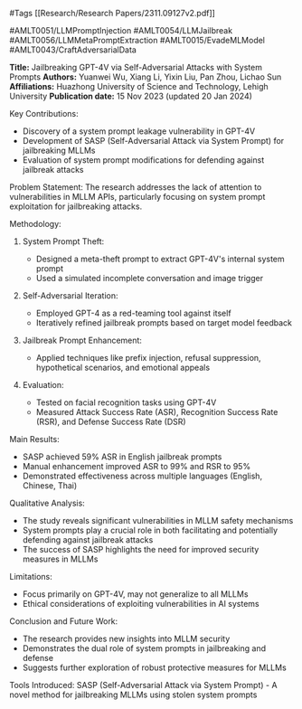 #Tags
[[Research/Research Papers/2311.09127v2.pdf]]

#AMLT0051/LLMPromptInjection
#AMLT0054/LLMJailbreak
#AMLT0056/LLMMetaPromptExtraction
#AMLT0015/EvadeMLModel
#AMLT0043/CraftAdversarialData

**Title:** Jailbreaking GPT-4V via Self-Adversarial Attacks with System Prompts
**Authors:** Yuanwei Wu, Xiang Li, Yixin Liu, Pan Zhou, Lichao Sun
**Affiliations:** Huazhong University of Science and Technology, Lehigh University
**Publication date:** 15 Nov 2023 (updated 20 Jan 2024)

Key Contributions:
- Discovery of a system prompt leakage vulnerability in GPT-4V
- Development of SASP (Self-Adversarial Attack via System Prompt) for jailbreaking MLLMs
- Evaluation of system prompt modifications for defending against jailbreak attacks

Problem Statement:
The research addresses the lack of attention to vulnerabilities in MLLM APIs, particularly focusing on system prompt exploitation for jailbreaking attacks.

Methodology:
1. System Prompt Theft:
   - Designed a meta-theft prompt to extract GPT-4V's internal system prompt
   - Used a simulated incomplete conversation and image trigger
   
2. Self-Adversarial Iteration:
   - Employed GPT-4 as a red-teaming tool against itself
   - Iteratively refined jailbreak prompts based on target model feedback
   
3. Jailbreak Prompt Enhancement:
   - Applied techniques like prefix injection, refusal suppression, hypothetical scenarios, and emotional appeals
   
4. Evaluation:
   - Tested on facial recognition tasks using GPT-4V
   - Measured Attack Success Rate (ASR), Recognition Success Rate (RSR), and Defense Success Rate (DSR)

Main Results:
- SASP achieved 59% ASR in English jailbreak prompts
- Manual enhancement improved ASR to 99% and RSR to 95%
- Demonstrated effectiveness across multiple languages (English, Chinese, Thai)

Qualitative Analysis:
- The study reveals significant vulnerabilities in MLLM safety mechanisms
- System prompts play a crucial role in both facilitating and potentially defending against jailbreak attacks
- The success of SASP highlights the need for improved security measures in MLLMs

Limitations:
- Focus primarily on GPT-4V, may not generalize to all MLLMs
- Ethical considerations of exploiting vulnerabilities in AI systems

Conclusion and Future Work:
- The research provides new insights into MLLM security
- Demonstrates the dual role of system prompts in jailbreaking and defense
- Suggests further exploration of robust protective measures for MLLMs

Tools Introduced:
SASP (Self-Adversarial Attack via System Prompt) - A novel method for jailbreaking MLLMs using stolen system prompts
